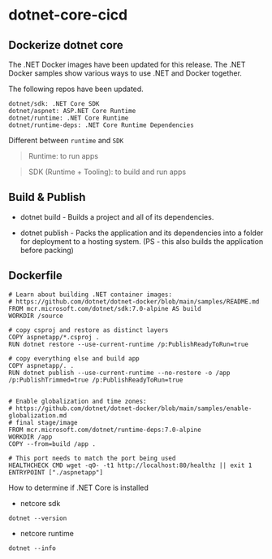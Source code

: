 # dotnet-core-cicd

## Dockerize dotnet core

The .NET Docker images have been updated for this release. The .NET Docker samples show various ways to use .NET and Docker together.

The following repos have been updated.

    dotnet/sdk: .NET Core SDK
    dotnet/aspnet: ASP.NET Core Runtime
    dotnet/runtime: .NET Core Runtime
    dotnet/runtime-deps: .NET Core Runtime Dependencies

Different between `runtime` and `SDK`
> Runtime: to run apps

> SDK (Runtime + Tooling): to build and run apps

## Build & Publish 
- dotnet build - Builds a project and all of its dependencies.

- dotnet publish - Packs the application and its dependencies into a folder for deployment to a hosting system. (PS - this also builds the application before packing)

## Dockerfile
```
# Learn about building .NET container images:
# https://github.com/dotnet/dotnet-docker/blob/main/samples/README.md
FROM mcr.microsoft.com/dotnet/sdk:7.0-alpine AS build
WORKDIR /source

# copy csproj and restore as distinct layers
COPY aspnetapp/*.csproj .
RUN dotnet restore --use-current-runtime /p:PublishReadyToRun=true

# copy everything else and build app
COPY aspnetapp/. .
RUN dotnet publish --use-current-runtime --no-restore -o /app /p:PublishTrimmed=true /p:PublishReadyToRun=true


# Enable globalization and time zones:
# https://github.com/dotnet/dotnet-docker/blob/main/samples/enable-globalization.md
# final stage/image
FROM mcr.microsoft.com/dotnet/runtime-deps:7.0-alpine
WORKDIR /app
COPY --from=build /app .

# This port needs to match the port being used
HEALTHCHECK CMD wget -qO- -t1 http://localhost:80/healthz || exit 1
ENTRYPOINT ["./aspnetapp"]
```
How to determine if .NET Core is installed
- netcore sdk
```
dotnet --version
```
- netcore runtime
```
dotnet --info
```